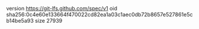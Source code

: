 version https://git-lfs.github.com/spec/v1
oid sha256:0c4e60e133664f470022cd82ea1a03c1aec0db72b8657e527861e5cb14be5a93
size 27939
